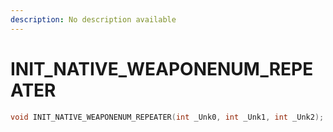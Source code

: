 ```yaml
---
description: No description available 
---
```


# INIT_NATIVE_WEAPONENUM_REPEATER

```cpp
void INIT_NATIVE_WEAPONENUM_REPEATER(int _Unk0, int _Unk1, int _Unk2);
```
